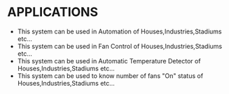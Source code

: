 # APPLICATIONS

* This system can be used in Automation of Houses,Industries,Stadiums etc...
* This system can be used in Fan Control of Houses,Industries,Stadiums etc...
* This system can be used in Automatic Temperature Detector of Houses,Industries,Stadiums etc...
* This system can be used to know number of fans "On" status of Houses,Industries,Stadiums etc...

